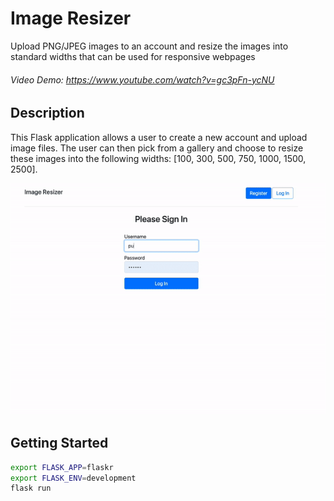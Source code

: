 # Image Resizer
Upload PNG/JPEG images to an account and resize the images into standard widths that can be used for responsive webpages
###### Video Demo: https://www.youtube.com/watch?v=gc3pFn-ycNU

## Description
This Flask application allows a user to create a new account and upload image files. The user can then pick from a gallery and choose to resize these images into the following widths: [100, 300, 500, 750, 1000, 1500, 2500].

![app-demo](https://github.com/mwen00/image-resizer/blob/main/flaskr/static/resizer_demo.gif)


## Getting Started
``` bash
export FLASK_APP=flaskr
export FLASK_ENV=development
flask run
```
